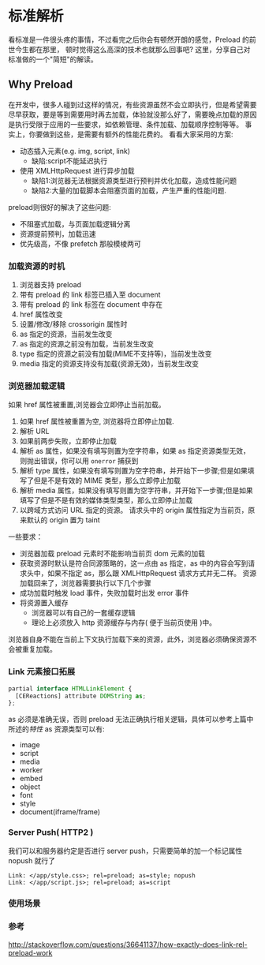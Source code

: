 # 标准解析
看标准是一件很头疼的事情，不过看完之后你会有顿然开朗的感觉，Preload 的前世今生都在那里，
顿时觉得这么高深的技术也就那么回事吧? 这里，分享自己对标准做的一个"简短"的解读。

## Why Preload 
在开发中，很多人碰到过这样的情况，有些资源虽然不会立即执行，但是希望需要尽早获取，要是等到需要用时再去加载，体验就没那么好了，需要晚点加载的原因是执行受限于应用的一些要求，如依赖管理、条件加载、加载顺序控制等等。
事实上，你要做到这些，是需要有额外的性能花费的。
看看大家采用的方案:
* 动态插入元素(e.g. img, script, link)
  + 缺陷:script不能延迟执行
* 使用 XMLHttpRequest 进行异步加载
  + 缺陷1:浏览器无法根据资源类型进行预判并优化加载，造成性能问题
  + 缺陷2:大量的加载脚本会阻塞页面的加载，产生严重的性能问题.
  
preload则很好的解决了这些问题:
* 不阻塞式加载，与页面加载逻辑分离
* 资源提前预判，加载迅速
* 优先级高，不像 prefetch 那般模棱两可

### 加载资源的时机
1. 浏览器支持 preload
2. 带有 preload 的 link 标签已插入至 document
3. 带有 preload 的 link 标签在 document 中存在
4. href 属性改变
5. 设置/修改/移除 crossorigin 属性时
6. as 指定的资源，当前发生改变
7. as 指定的资源之前没有加载，当前发生改变
8. type 指定的资源之前没有加载(MIME不支持等)，当前发生改变
9. media 指定的资源支持没有加载(资源无效)，当前发生改变

### 浏览器加载逻辑
如果 href 属性被重置,浏览器会立即停止当前加载。
1. 如果 href 属性被重置为空, 浏览器将立即停止加载.
2. 解析 URL
3. 如果前两步失败，立即停止加载
4. 解析 as 属性，如果没有填写则置为空字符串，如果 as 指定资源类型无效，则抛出错误，你可以用 ```onerror``` 捕获到
5. 解析 type 属性，如果没有填写则置为空字符串，并开始下一步骤;但是如果填写了但是不是有效的 MIME 类型，那么立即停止加载
6. 解析 media 属性，如果没有填写则置为空字符串，并开始下一步骤;但是如果填写了但是不是有效的媒体类型类型，那么立即停止加载
7. 以跨域方式访问 URL 指定的资源。 请求头中的 origin 属性指定为当前页，原来默认的 origin 置为 taint

一些要求：  
* 浏览器加载 preload 元素时不能影响当前页 dom 元素的加载
* 获取资源时默认是符合同源策略的，这一点由 as 指定，as 中的内容会写到请求头中，如果不指定 as，那么跟 XMLHttpRequest 请求方式并无二样。
资源加载回来了，浏览器需要执行以下几个步骤
* 成功加载时触发 load 事件，失败加载时出发 error 事件
* 将资源置入缓存
  + 浏览器可以有自己的一套缓存逻辑
  + 理论上必须放入 http 资源缓存与内存( 便于当前页使用 )中。

浏览器自身不能在当前上下文执行加载下来的资源，此外，浏览器必须确保资源不会被重复加载。

### Link 元素接口拓展
```javascript
partial interface HTMLLinkElement {
  [CEReactions] attribute DOMString as;
};
```
as 必须是准确无误，否则 preload 无法正确执行相关逻辑，具体可以参考上篇中所述的*特性*
as 资源类型可以有:
* image
* script 
* media
* worker
* embed
* object
* font 
* style
* document(iframe/frame)

### Server Push( HTTP2 )
我们可以和服务器约定是否进行 server push，只需要简单的加一个标记属性 nopush 就行了
``` 
Link: </app/style.css>; rel=preload; as=style; nopush
Link: </app/script.js>; rel=preload; as=script
```

### 使用场景




### 参考
http://stackoverflow.com/questions/36641137/how-exactly-does-link-rel-preload-work


